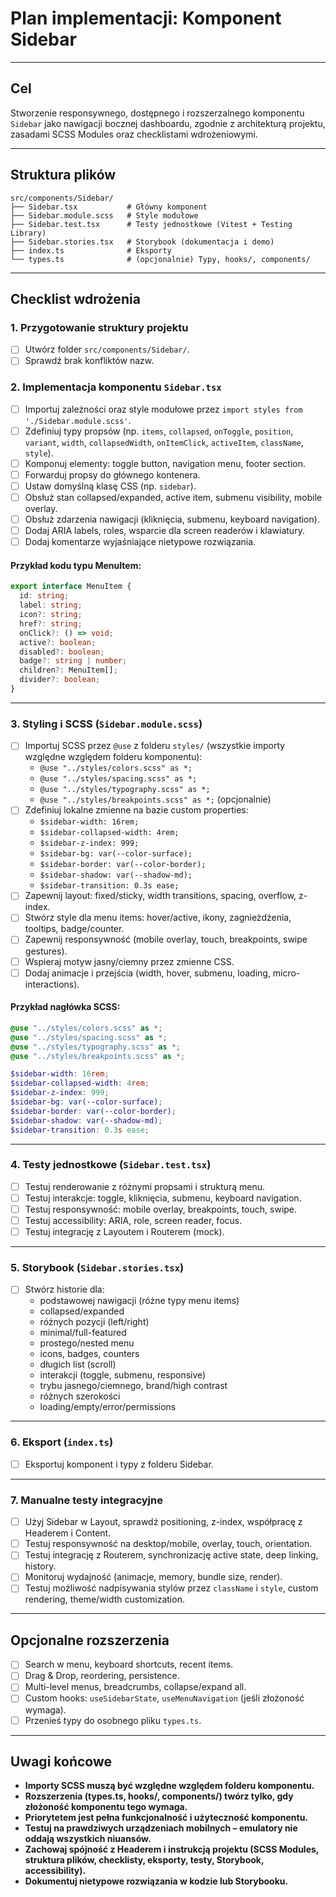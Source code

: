 # Plan implementacji: Komponent Sidebar

---

## Cel

Stworzenie responsywnego, dostępnego i rozszerzalnego komponentu `Sidebar` jako nawigacji bocznej dashboardu, zgodnie z architekturą projektu, zasadami SCSS Modules oraz checklistami wdrożeniowymi.

---

## Struktura plików

```
src/components/Sidebar/
├── Sidebar.tsx           # Główny komponent
├── Sidebar.module.scss   # Style modułowe
├── Sidebar.test.tsx      # Testy jednostkowe (Vitest + Testing Library)
├── Sidebar.stories.tsx   # Storybook (dokumentacja i demo)
├── index.ts              # Eksporty
└── types.ts              # (opcjonalnie) Typy, hooks/, components/
```

---

## Checklist wdrożenia

### 1. Przygotowanie struktury projektu

- [ ] Utwórz folder `src/components/Sidebar/`.
- [ ] Sprawdź brak konfliktów nazw.

### 2. Implementacja komponentu `Sidebar.tsx`

- [ ] Importuj zależności oraz style modułowe przez `import styles from './Sidebar.module.scss'`.
- [ ] Zdefiniuj typy propsów (np. `items`, `collapsed`, `onToggle`, `position`, `variant`, `width`, `collapsedWidth`, `onItemClick`, `activeItem`, `className`, `style`).
- [ ] Komponuj elementy: toggle button, navigation menu, footer section.
- [ ] Forwarduj propsy do głównego kontenera.
- [ ] Ustaw domyślną klasę CSS (np. `sidebar`).
- [ ] Obsłuż stan collapsed/expanded, active item, submenu visibility, mobile overlay.
- [ ] Obsłuż zdarzenia nawigacji (kliknięcia, submenu, keyboard navigation).
- [ ] Dodaj ARIA labels, roles, wsparcie dla screen readerów i klawiatury.
- [ ] Dodaj komentarze wyjaśniające nietypowe rozwiązania.

#### Przykład kodu typu MenuItem:

```typescript
export interface MenuItem {
  id: string;
  label: string;
  icon?: string;
  href?: string;
  onClick?: () => void;
  active?: boolean;
  disabled?: boolean;
  badge?: string | number;
  children?: MenuItem[];
  divider?: boolean;
}
```

---

### 3. Styling i SCSS (`Sidebar.module.scss`)

- [ ] Importuj SCSS przez `@use` z folderu `styles/` (wszystkie importy względne względem folderu komponentu):
  - `@use "../styles/colors.scss" as *;`
  - `@use "../styles/spacing.scss" as *;`
  - `@use "../styles/typography.scss" as *;`
  - `@use "../styles/breakpoints.scss" as *;` (opcjonalnie)
- [ ] Zdefiniuj lokalne zmienne na bazie custom properties:
  - `$sidebar-width: 16rem;`
  - `$sidebar-collapsed-width: 4rem;`
  - `$sidebar-z-index: 999;`
  - `$sidebar-bg: var(--color-surface);`
  - `$sidebar-border: var(--color-border);`
  - `$sidebar-shadow: var(--shadow-md);`
  - `$sidebar-transition: 0.3s ease;`
- [ ] Zapewnij layout: fixed/sticky, width transitions, spacing, overflow, z-index.
- [ ] Stwórz style dla menu items: hover/active, ikony, zagnieżdżenia, tooltips, badge/counter.
- [ ] Zapewnij responsywność (mobile overlay, touch, breakpoints, swipe gestures).
- [ ] Wspieraj motyw jasny/ciemny przez zmienne CSS.
- [ ] Dodaj animacje i przejścia (width, hover, submenu, loading, micro-interactions).

#### Przykład nagłówka SCSS:

```scss
@use "../styles/colors.scss" as *;
@use "../styles/spacing.scss" as *;
@use "../styles/typography.scss" as *;
@use "../styles/breakpoints.scss" as *;

$sidebar-width: 16rem;
$sidebar-collapsed-width: 4rem;
$sidebar-z-index: 999;
$sidebar-bg: var(--color-surface);
$sidebar-border: var(--color-border);
$sidebar-shadow: var(--shadow-md);
$sidebar-transition: 0.3s ease;
```

---

### 4. Testy jednostkowe (`Sidebar.test.tsx`)

- [ ] Testuj renderowanie z różnymi propsami i strukturą menu.
- [ ] Testuj interakcje: toggle, kliknięcia, submenu, keyboard navigation.
- [ ] Testuj responsywność: mobile overlay, breakpoints, touch, swipe.
- [ ] Testuj accessibility: ARIA, role, screen reader, focus.
- [ ] Testuj integrację z Layoutem i Routerem (mock).

---

### 5. Storybook (`Sidebar.stories.tsx`)

- [ ] Stwórz historie dla:
  - podstawowej nawigacji (różne typy menu items)
  - collapsed/expanded
  - różnych pozycji (left/right)
  - minimal/full-featured
  - prostego/nested menu
  - icons, badges, counters
  - długich list (scroll)
  - interakcji (toggle, submenu, responsive)
  - trybu jasnego/ciemnego, brand/high contrast
  - różnych szerokości
  - loading/empty/error/permissions

---

### 6. Eksport (`index.ts`)

- [ ] Eksportuj komponent i typy z folderu Sidebar.

---

### 7. Manualne testy integracyjne

- [ ] Użyj Sidebar w Layout, sprawdź positioning, z-index, współpracę z Headerem i Content.
- [ ] Testuj responsywność na desktop/mobile, overlay, touch, orientation.
- [ ] Testuj integrację z Routerem, synchronizację active state, deep linking, history.
- [ ] Monitoruj wydajność (animacje, memory, bundle size, render).
- [ ] Testuj możliwość nadpisywania stylów przez `className` i `style`, custom rendering, theme/width customization.

---

## Opcjonalne rozszerzenia

- [ ] Search w menu, keyboard shortcuts, recent items.
- [ ] Drag & Drop, reordering, persistence.
- [ ] Multi-level menus, breadcrumbs, collapse/expand all.
- [ ] Custom hooks: `useSidebarState`, `useMenuNavigation` (jeśli złożoność wymaga).
- [ ] Przenieś typy do osobnego pliku `types.ts`.

---

## Uwagi końcowe

- **Importy SCSS muszą być względne względem folderu komponentu.**
- **Rozszerzenia (types.ts, hooks/, components/) twórz tylko, gdy złożoność komponentu tego wymaga.**
- **Priorytetem jest pełna funkcjonalność i użyteczność komponentu.**
- **Testuj na prawdziwych urządzeniach mobilnych – emulatory nie oddają wszystkich niuansów.**
- **Zachowaj spójność z Headerem i instrukcją projektu (SCSS Modules, struktura plików, checklisty, eksporty, testy, Storybook, accessibility).**
- **Dokumentuj nietypowe rozwiązania w kodzie lub Storybooku.**
